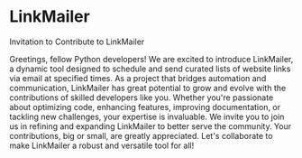# LinkMailer
Invitation to Contribute to LinkMailer

Greetings, fellow Python developers! We are excited to introduce LinkMailer, a dynamic tool designed to schedule and send curated lists of website links via email at specified times. As a project that bridges automation and communication, LinkMailer has great potential to grow and evolve with the contributions of skilled developers like you. Whether you're passionate about optimizing code, enhancing features, improving documentation, or tackling new challenges, your expertise is invaluable. We invite you to join us in refining and expanding LinkMailer to better serve the community. Your contributions, big or small, are greatly appreciated. Let's collaborate to make LinkMailer a robust and versatile tool for all!